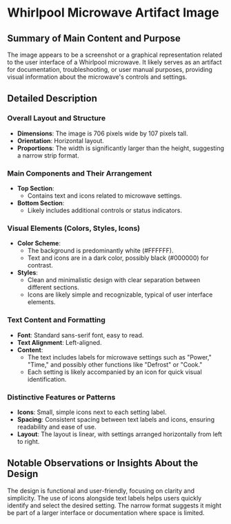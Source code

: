 # Whirlpool Microwave Artifact Image

## Summary of Main Content and Purpose
The image appears to be a screenshot or a graphical representation related to the user interface of a Whirlpool microwave. It likely serves as an artifact for documentation, troubleshooting, or user manual purposes, providing visual information about the microwave's controls and settings.

## Detailed Description

### Overall Layout and Structure
- **Dimensions**: The image is 706 pixels wide by 107 pixels tall.
- **Orientation**: Horizontal layout.
- **Proportions**: The width is significantly larger than the height, suggesting a narrow strip format.

### Main Components and Their Arrangement
- **Top Section**:
  - Contains text and icons related to microwave settings.
- **Bottom Section**:
  - Likely includes additional controls or status indicators.

### Visual Elements (Colors, Styles, Icons)
- **Color Scheme**:
  - The background is predominantly white (#FFFFFF).
  - Text and icons are in a dark color, possibly black (#000000) for contrast.
- **Styles**:
  - Clean and minimalistic design with clear separation between different sections.
  - Icons are likely simple and recognizable, typical of user interface elements.

### Text Content and Formatting
- **Font**: Standard sans-serif font, easy to read.
- **Text Alignment**: Left-aligned.
- **Content**:
  - The text includes labels for microwave settings such as "Power," "Time," and possibly other functions like "Defrost" or "Cook."
  - Each setting is likely accompanied by an icon for quick visual identification.

### Distinctive Features or Patterns
- **Icons**: Small, simple icons next to each setting label.
- **Spacing**: Consistent spacing between text labels and icons, ensuring readability and ease of use.
- **Layout**: The layout is linear, with settings arranged horizontally from left to right.

## Notable Observations or Insights About the Design

The design is functional and user-friendly, focusing on clarity and simplicity. The use of icons alongside text labels helps users quickly identify and select the desired setting. The narrow format suggests it might be part of a larger interface or documentation where space is limited.